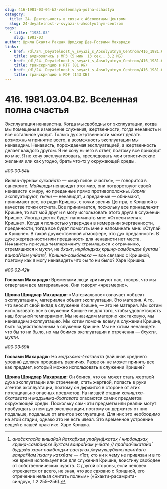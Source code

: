 ```yaml
---
slug: 416-1981-03-04-b2-vselennaya-polna-schastya
category:
  title: 24. Деятельность в связи с Абсолютным Центром
  slug: 24-deyatelnost-v-svyazi-s-absolyutnym-centrom
tags:
  - title: "1981.03"
    slug: 1981-03
author: Шрила Бхакти Ракшак Шридхар Дев-Госвами Махарадж
links:
  - href: /dl/24._Deyatelnost_v_svyazi_s_Absolyutnym_Centrom/416_1981.03.04.B2_SridharMj_Vselennaya_polna_schastya.mp3
    title: аудиозапись в MP3 (5 мин. 13 сек., 3,2 МБ)
  - href: /dl/24._Deyatelnost_v_svyazi_s_Absolyutnym_Centrom/416_1981.03.04.B2_SridharMj_Vselennaya_polna_schastya.rtf
    title: транскрипцию в RTF (81 КБ)
  - href: /dl/24._Deyatelnost_v_svyazi_s_Absolyutnym_Centrom/416_1981.03.04.B2_SridharMj_Vselennaya_polna_schastya.pdf
    title: транскрипцию в PDF (143 КБ)
---
```


# 416. 1981.03.04.B2. Вселенная полна счастья

Эксплуатация ненавистна. Когда мы свободны от эксплуатации, когда мы помещены в измерение служения, жертвенности, тогда ненависть и все остальное уходит. Только дух жертвенности может делать возможным принятие всего, а возможность эксплуатации мы ненавидим. Ненависть, порождаемая эксплуатацией, а жертвенность делает каждого другом. Я не хочу ничего в ответ, поэтому все приходит ко мне. Я не хочу эксплуатировать, преследовать мои эгоистические желания или как угодно, брать что-то у окружающей среды.

*#00:00:54#*

*Вишва-пурнам сукхайате* — «мир полон счастья», — говорится в санскрите. *Майявади* ненавидят этот мир, они потворствуют своей ненависти к миру, но преданные прямо противоположны. *Карми* эксплуатируют, *гьяни* — ненавидят, а преданные — обнимают, принимают все, но ради Кришны, с точки зрения Центра, с Кришной в качестве точки отсчета. Все принимается, поскольку все принадлежит Кришне, то вот мой друг и я могу использовать этого друга в служении Кришне. Иногда цветок будет напоминать мне: «Отнеси меня к Кришне». Когда я полностью утвержден в измерении жертвенности, преданности, тогда все будет помогать мне и напоминать мне: «Ступай к Кришне». В такой дружественной атмосфере, это дух преданности. В духе жертвенности или преданности для ненависти нет места. Ненависть присуща темпераменту стремящихся к отречению, стремящихся к *мукти*, не *бхакт*, *нирбандхах̣ кр̣шн̣а-самбандхе йуктам̇ ваира̄гйам учйате*[^_ftn1]. *Кришна-самбандха* — все связано с Кришной, поэтому как я могу ненавидеть что бы то ни было? Харе Кришна.

*#00:02:42#*

**Госвами Махарадж:** Временами люди критикуют нас, говоря, что мы отвергаем все материальное. Они говорят «чрезмерно».

**Шрила Шридхар Махарадж:** «Материальное» означает «объект эксплуатации», материален объект эксплуатации. Это материя. А то, что вносит свой вклад в служение Кришне, — это не материя. Мы хотим использовать все в служении Кришне не для того, чтобы удовлетворять наш больной темперамент. Мы ненавидим материю как таковую, мы ненавидим эксплуатацию. Мы хотим помочь всему в служении Кришне, быть задействованным в служении Кришне. Мы не хотим ненавидеть что бы то ни было, но мы боимся эксплуатации и отречения — *бхукти*, *мукти*.

*#00:03:59#*

**Госвами Махарадж:** Но *мадхьяма-бхагавата* (вайшнав среднего уровня) должен проводить различия. Разве он не может принять все как предмет, который можно использовать в служении Кришне?

**Шрила Шридхар Махарадж:** Он боится, что он может стать жертвой духа эксплуатации или отречения, стать жертвой, попасть в руки агентов эксплуатации, поэтому он держится в стороне от этих потенциально опасных предметов. На низшей стадии *каништха-бхагавата* и *мадхьяма-бхагавата* опасаются самих предметов окружающей среды. Поскольку сами эти предметы или реалии могут пробуждать в нем дух эксплуатации, поэтому он держится от них подальше, подальше от агентов эксплуатации. Для них это необходимо на этой стадии, однако это не есть идеал. Это временное устроение вещей в нашей практике. Харе Кришна.



[^_ftn1]: *ана̄сактасйа вишайа̄н йатха̄рхам упайун̃джатах̣ / нирбандхах̣ кр̣шн̣а-самбандхе йуктам̇ ваира̄гйам учйате // пра̄паа̄чикатайа̄ буддхйа̄ хари-самбандхи-вастунах̣ /мумукшубхих̣ паритйа̄го ваира̄гйам̇ пхалгу катхйате* — «Тот, кто ни к чему не привязан и в то же время использует все для служения Кришне, воистину свободен от собственнических чувств. С другой стороны, если человек отрекается от всего, не зная, что все связано с Кришной, его отречение нельзя считать полным» («Бхакти-расамрита-синдху», 1.2.255–256).

